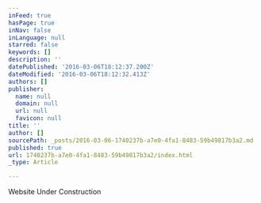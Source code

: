 ```yaml
---
inFeed: true
hasPage: true
inNav: false
inLanguage: null
starred: false
keywords: []
description: ''
datePublished: '2016-03-06T18:12:37.200Z'
dateModified: '2016-03-06T18:12:32.413Z'
authors: []
publisher:
  name: null
  domain: null
  url: null
  favicon: null
title: ''
author: []
sourcePath: _posts/2016-03-06-1740237b-a7e0-4fa1-8483-59b49817b3a2.md
published: true
url: 1740237b-a7e0-4fa1-8483-59b49817b3a2/index.html
_type: Article

---
```

Website Under Construction
